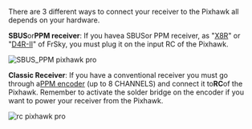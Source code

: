 There are 3 different ways to connect your receiver to the Pixhawk all depends on your hardware.

  


**SBUS**or**PPM receiver**: If you havea SBUSor PPM receiver, as "[X8R](https://drotek.com/shop/en/home/400-receiver-x8r-frsky.html?search_query=x8r&results=5)" or "[D4R-II](https://drotek.com/shop/en/home/503-d4r-ii-receiver-4-channels-accst-fr-sky.html)" of FrSky, you must plug it on the input RC of the Pixhawk.

![](https://drotek.com/wp-content/uploads/2017/01/SBUS_PPM.jpg "SBUS\_PPM pixhawk pro")

**Classic Receiver**: If you have a conventional receiver you must go through a[PPM encoder](https://drotek.com/shop/en/home/364-ppm-encoder-8-channels.html) \(up to 8 CHANNELS\) and connect it to**RC**of the Pixhawk. Remember to activate the solder bridge on the encoder if you want to power your receiver from the Pixhawk.

![](https://drotek.com/wp-content/uploads/2017/01/PWM.jpg "rc pixhawk pro")

  


  


